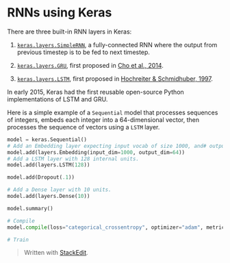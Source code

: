 # RNNs using Keras

There are three built-in RNN layers in Keras:

1.  [`keras.layers.SimpleRNN`](https://www.tensorflow.org/api_docs/python/tf/keras/layers/SimpleRNN), a fully-connected RNN where the output from previous timestep is to be fed to next timestep.
    
2.  [`keras.layers.GRU`](https://www.tensorflow.org/api_docs/python/tf/keras/layers/GRU), first proposed in  [Cho et al., 2014](https://arxiv.org/abs/1406.1078).
    
3.  [`keras.layers.LSTM`](https://www.tensorflow.org/api_docs/python/tf/keras/layers/LSTM), first proposed in  [Hochreiter & Schmidhuber, 1997](https://www.bioinf.jku.at/publications/older/2604.pdf).
    

In early 2015, Keras had the first reusable open-source Python implementations of LSTM and GRU.

Here is a simple example of a  `Sequential`  model that processes sequences of integers, embeds each integer into a 64-dimensional vector, then processes the sequence of vectors using a  `LSTM`  layer.

```python
model = keras.Sequential()
# Add an Embedding layer expecting input vocab of size 1000, and# output embedding dimension of size 64.
model.add(layers.Embedding(input_dim=1000, output_dim=64))
# Add a LSTM layer with 128 internal units.
model.add(layers.LSTM(128))

model.add(Dropout(.1))

# Add a Dense layer with 10 units.
model.add(layers.Dense(10))

model.summary()

# Compile
model.compile(loss="categorical_crossentropy", optimizer="adam", metrics = ["accuracy"])

# Train 

```


> Written with [StackEdit](https://stackedit.io/).
<!--stackedit_data:
eyJoaXN0b3J5IjpbMjExNTQ4NzE5MCwtMTUzNTEzMzA5Niw3Mz
A5OTgxMTZdfQ==
-->